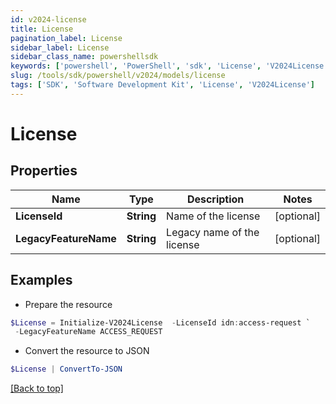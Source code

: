 ```yaml
---
id: v2024-license
title: License
pagination_label: License
sidebar_label: License
sidebar_class_name: powershellsdk
keywords: ['powershell', 'PowerShell', 'sdk', 'License', 'V2024License']
slug: /tools/sdk/powershell/v2024/models/license
tags: ['SDK', 'Software Development Kit', 'License', 'V2024License']
---
```


# License

## Properties

| Name                  | Type       | Description                | Notes      |
| --------------------- | ---------- | -------------------------- | ---------- |
| **LicenseId**         | **String** | Name of the license        | [optional] |
| **LegacyFeatureName** | **String** | Legacy name of the license | [optional] |

## Examples

- Prepare the resource

```powershell
$License = Initialize-V2024License  -LicenseId idn:access-request `
 -LegacyFeatureName ACCESS_REQUEST
```

- Convert the resource to JSON

```powershell
$License | ConvertTo-JSON
```

[[Back to top]](#)
